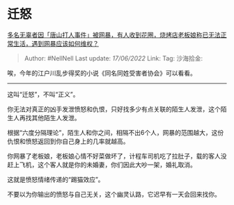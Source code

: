 # 迁怒
[多名无辜者因「唐山打人事件」被网暴，有人收到花圈，烧烤店老板娘称已无法正常生活，遇到网暴应该如何维权？](https://www.zhihu.com/question/537293791/answer/2526215400)

> Author: #NellNell
> Last update: *17/06/2022*
> Link:
> Tag:
> 沙海拾金:

唉，今年的江户川乱步得奖的小说《同名同姓受害者协会》可以看看。

---

这叫“迁怒”，不叫“正义”。

你无法对真正的凶手发泄愤怒和仇恨，只好找多少有点关联的陌生人发泄，这个陌生人再找其他陌生人发泄。

根据“六度分隔理论”，陌生人和你之间，相隔不出6个人，网暴的范围越大，这份仇恨和愤怒返回到你自己身上的几率就越高。

你网暴了老板娘，老板娘心情不好菜做坏了，计程车司机吃了拉肚子，载的客人没赶上飞机，这个客人就是你的未婚妻，你们因此大吵一架，婚礼取消。

这就是愤怒情绪传递的“踢猫效应”。

不要以为你输出的愤怒与自己无关，这个幽灵认路，它迟早有一天会回来找你。
